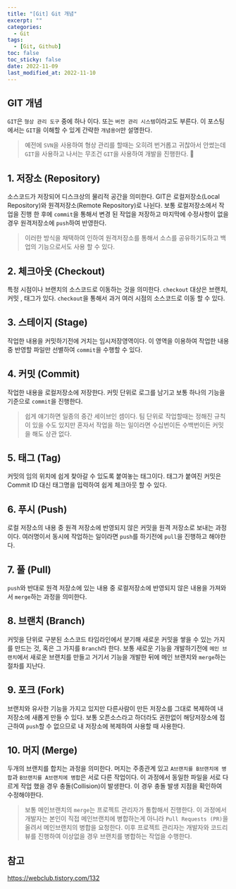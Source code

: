 ```yaml
---
title: "[Git] Git 개념"
excerpt: ""
categories:
  - Git
tags:
  - [Git, Github]
toc: false
toc_sticky: false
date: 2022-11-09
last_modified_at: 2022-11-10
---
```


## GIT 개념
`GIT`은 `형상 관리 도구` 중에 하나 이다. 또는 `버전 관리 시스템`이라고도 부른다. 이 포스팅에서는 `GIT`을 이해할 수 있게 간략한 `개념용어`만 설명한다.

> 예전에 `SVN`을 사용하여 형상 관리를 할때는 오히려 번거롭고 귀찮아서 안썼는데 `GIT`을 사용하고 나서는 무조건 `GIT`을 사용하여 개발을 진행한다. 🤣

## 1. 저장소 (Repository)
소스코드가 저장되어 디스크상의 물리적 공간을 의미한다. GIT은 로컬저장소(Local Repository)와 원격저장소(Remote Repository)로 나뉜다. 보통 로컬저장소에서 작업을 진행 한 후에 `commit`을 통해서 변경 된 작업을 저장하고 마지막에 수정사항이 없을 경우 원격저장소에 `push`하여 반영한다.

> 이러한 방식을 채택하여 인하여 원격저장소를 통해서 소스를 공유하기도하고 백업의 기능으로서도 사용 할 수 있다.

## 2. 체크아웃 (Checkout)
특정 시점이나 브랜치의 소스코드로 이동하는 것을 의미한다. `checkout` 대상은 브랜치, 커밋 , 태그가 있다. `checkout`을 통해서 과거 여러 시점의 소스코드로 이동 할 수 있다.

## 3. 스테이지 (Stage)
작업한 내용을 커밋하기전에 거치는 임시저장영역이다. 이 영역을 이용하여 작업한 내용 중 반영할 파일만 선별하여 `commit`을 수행할 수 있다.

## 4. 커밋 (Commit) 
작업한 내용을 로컬저장소에 저장한다. 커밋 단위로 로그를 남기고 보통 하나의 기능을 기준으로 `commit`을 진행한다. 

> 쉽게 얘기하면 일종의 중간 세이브인 셈이다. 팀 단위로 작업할때는 정해진 규칙이 있을 수도 있지만 혼자서 작업을 하는 일이라면 수십번이든 수백번이든 커밋을 해도 상관 없다.

## 5. 태그 (Tag)
커밋의 임의 위치에 쉽게 찾아갈 수 있도록 붙여놓는 태그이다. 태그가 붙여진 커밋은 Commit ID 대신 태그명을 입력하여 쉽게 체크아웃 할 수 있다.

## 6. 푸시 (Push) 
로컬 저장소의 내용 중 원격 저장소에 반영되지 않은 커밋을 원격 저장소로 보내는 과정이다. 여러명이서 동시에 작업하는 일이라면 `push`를 하기전에 `pull`을 진행하고 해야한다.

## 7. 풀 (Pull) 
`push`와 반대로 원격 저장소에 있는 내용 중 로컬저장소에 반영되지 않은 내용을 가져와서 `merge`하는 과정을 의미한다. 

## 8. 브랜치 (Branch) 
커밋을 단위로 구분된 소스코드 타임라인에서 분기해 새로운 커밋을 쌓을 수 있는 가지를 만드는 것, 혹은 그 가지를 `Branch`라 한다. 보통 새로운 기능을 개발하기전에 `메인 브랜치`에서 새로운 브랜치를 만들고 거기서 기능을 개발한 뒤에 메인 브랜치와 `merge`하는 절차를 지난다.

## 9. 포크 (Fork)
브랜치와 유사한 기능을 가지고 있지만 다른사람이 만든 저장소를 그대로 복제하여 내 저장소에 새롭게 만들 수 있다. 보통 오픈소스라고 하더라도 권한없이 해당저장소에 접근하여 `push`할 수 없으므로 내 저장소에 복제하여 사용할 때 사용한다.

## 10. 머지 (Merge) 
두개의 브랜치를 합치는 과정을 의미한다. 머지는 주종관계 있고 `A브랜치를 B브랜치에 병합`과 `B브랜치를 A브랜치에 병합`은 서로 다른 작업이다. 이 과정에서 동일한 파일을 서로 다르게 작업 했을 경우 충돌(Collision)이 발생한다. 이 경우 충돌 발생 지점을 확인하여 수정해야한다.

> 보통 메인브랜치의 `merge`는 프로젝트 관리자가 통합해서 진행한다. 이 과정에서 개발자는 본인이 직접 메인브랜치에 병합하는게 아니라 `Pull Requests (PR)`을 올려서 메인브랜치의 병합을 요청한다. 이후 프로젝트 관리자는 개발자와 코드리뷰를 진행하여 이상없을 경우 브랜치를 병합하는 작업을 수행한다.

## 참고  
<https://webclub.tistory.com/132>